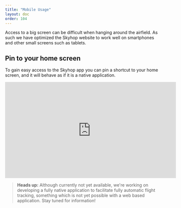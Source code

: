 ```yaml
---
title: "Mobile Usage"
layout: doc
order: 104
---
```


Access to a big screen can be difficult when hanging around the airfield. As such we have optimized the Skyhop website to work well on smartphones and other small screens such as tablets.


## Pin to your home screen

To gain easy access to the Skyhop app you can pin a shortcut to your home screen, and it will behave as if it is a native application.

<iframe width="560" height="315" src="https://www.youtube-nocookie.com/embed/ptykAK6kPGM" frameborder="0" allow="accelerometer; autoplay; encrypted-media; gyroscope; picture-in-picture" allowfullscreen></iframe>

> **Heads up:** Although currently not yet available, we're working on developing a fully native application to facilitate fully automatic flight tracking, something which is not yet possible with a web based application. Stay tuned for information!
